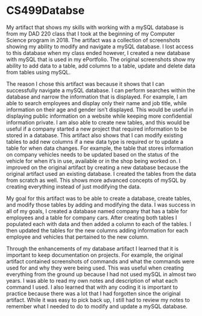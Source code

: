 # CS499Databse

My artifact that shows my skills with working with a mySQL database is from my DAD 220 class that I took at the beginning of my Computer Science program in 2018. The artifact was a collection of screenshots showing my ability to modify and navigate a mySQL database. I lost access to this database when my class ended however, I created a new database with mySQL that is used in my ePortfolio. The original screenshots show my ability to add data to a table, add columns to a table, update and delete data from tables using mySQL. 
	
The reason I chose this artifact was because it shows that I can successfully navigate a mySQL database. I can perform searches within the database and narrow the information that is displayed. For example, I am able to search employees and display only their name and job title, while information on their age and gender isn’t displayed. This would be useful in displaying public information on a website while keeping more confidential information private. I am also able to create new tables, and this would be useful if a company started a new project that required information to be stored in a database. This artifact also shows that I can modify existing tables to add new columns if a new data type is required or to update a table for when data changes. For example, the table that stores information on company vehicles needs to be updated based on the status of the vehicle for when it’s in use, available or in the shop being worked on. I improved on the original artifact by creating a new database because the original artifact used an existing database. I created the tables from the data from scratch as well. This shows more advanced concepts of mySQL by creating everything instead of just modifying the data. 
	
My goal for this artifact was to be able to create a database, create tables, and modify those tables by adding and modifying the data. I was success in all of my goals, I created a database named company that has a table for employees and a table for company cars. After creating both tables I populated each with data and then added a column to each of the tables. I then updated the tables for the new columns adding information for each employee and vehicles that pertained to the new column. 

Through the enhancements of my database artifact I learned that it is important to keep documentation on projects. For example, the original artifact contained screenshots of commands and what the commands were used for and why they were being used. This was useful when creating everything from the ground up because I had not used mySQL in almost two years. I was able to read my own notes and description of what each command I used. I also learned that with any coding it is important to practice because there was a lot that I had forgotten since the original artifact. While it was easy to pick back up, I still had to review my notes to remember what I needed to do to modify and update a mySQL database. 

